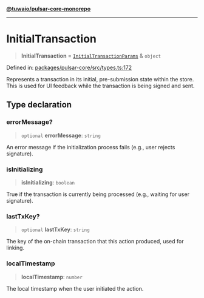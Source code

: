 [**@tuwaio/pulsar-core-monorepo**](../../../README.md)

***

# InitialTransaction

> **InitialTransaction** = [`InitialTransactionParams`](InitialTransactionParams.md) & `object`

Defined in: [packages/pulsar-core/src/types.ts:172](https://github.com/TuwaIO/pulsar-core/blob/d3c1cd2bf3c4ee994c97e3b17aa8ea73c2cbc70f/packages/pulsar-core/src/types.ts#L172)

Represents a transaction in its initial, pre-submission state within the store.
This is used for UI feedback while the transaction is being signed and sent.

## Type declaration

### errorMessage?

> `optional` **errorMessage**: `string`

An error message if the initialization process fails (e.g., user rejects signature).

### isInitializing

> **isInitializing**: `boolean`

True if the transaction is currently being processed (e.g., waiting for user signature).

### lastTxKey?

> `optional` **lastTxKey**: `string`

The key of the on-chain transaction that this action produced, used for linking.

### localTimestamp

> **localTimestamp**: `number`

The local timestamp when the user initiated the action.

